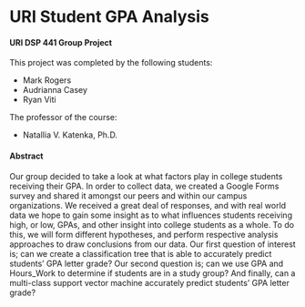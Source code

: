 # URI Student GPA Analysis

#### URI DSP 441 Group Project

This project was completed by the following students:

 - Mark Rogers
 - Audrianna Casey
 - Ryan Viti

The professor of the course:

 - Natallia V. Katenka, Ph.D.

#### Abstract

Our group decided to take a look at what factors play in college students receiving their GPA. In order to collect data, we created a Google Forms survey and shared it amongst our peers and within our campus organizations. We received a great deal of responses, and with real world data we hope to gain some insight as to what influences students receiving high, or low, GPAs, and other insight into college students as a whole. To do this, we will form different hypotheses, and perform respective analysis approaches to draw conclusions from our data. Our first question of interest is; can we create a classification tree that is able to accurately predict students’ GPA letter grade? Our second question is; can we use GPA and Hours_Work to determine if students are in a study group? And finally, can a multi-class support vector machine accurately predict students’ GPA letter grade?